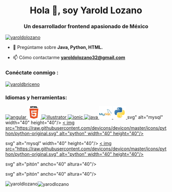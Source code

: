 <h1 align="center">Hola 👋, soy Yarold Lozano</h1>
<h3 align="center">Un desarrollador frontend apasionado de México</h3>

<p align="left"> <a href= "https://github.com/ryo-ma/github-profile-trofeo"><img src="https://github-perfil-trofeo.vercel.app/?username=yaroldolozano" alt="yaroldolozano" / ></a> </p>

- 💬 Pregúntame sobre **Java, Python, HTML.**

- 📫 Cómo contactarme **yaroldolozano32@gmail.com**

<h3 align="left">Conéctate conmigo :</h3>
<p align="left">
<a href="https://instagram.com/yaroldbriceno" target="blank"><img align="center" src="https://raw. githubusercontent.com/rahuldkjain/github-profile-readme-generator/master/src/images/icons/Social/instagram.svg" alt="yaroldbriceno" height="30" width="40" /></a>
</p >

<h3 align="left">Idiomas y herramientas:</h3>
<p align="left"> <a href="https://angular.io" target="_blank" rel="noreferrer"> <img src="https://angular.io/assets/images/logos /angular/angular.svg" alt="angular" ancho="40" altura="40"/> </a> <a href="https://www.w3.org/html/" target="_blank " rel="noreferrer"> <img src="https://raw.githubusercontent.com/devicons/devicon/master/icons/html5/html5-original-wordmark.svg" alt="html5" width="40" height="40"/> </a> <a href="https://www.adobe.com/in/products/illustrator.html" target="_blank" rel="noreferrer"> <img src=" https://www.vectorlogo.zone/logos/adobe_illustrator/adobe_illustrator-icon.svg" alt="illustrator" width="40" height="40"/> </a> <a href="https://ionicframework.com" target= "_blank" rel="noreferrer"> <img src="https://upload.wikimedia.org/wikipedia/commons/d/d1/Ionic_Logo.svg" alt="ionic" width="40" height="40 "/> </a> <a href="https://www.java.com" target="_blank" rel="noreferrer"> <img src="https://raw.githubusercontent.com/devicons/ devicon/master/icons/java/java-original.svg" alt="java" width="40" height="40"/> </a> <a href="https://www.mysql.com/" target="_blank" rel="noreferrer"> <img src="https://raw.githubusercontent.com/devicons/devicon/master/icons/mysql/mysql-original-wordmark.svg" alt ="mysql" width="40" height="40"/> </a> <a href="https://www.python.org" target="_blank" rel="noreferrer"> <img src= "https://raw.githubusercontent.com/devicons/devicon/master/icons/python/python-original.svg" alt="python" width="40" height="40"/> </a> </ p>svg" alt="mysql" width="40" height="40"/> </a> <a href="https://www.python.org" target="_blank" rel="noreferrer"> < img src="https://raw.githubusercontent.com/devicons/devicon/master/icons/python/python-original.svg" alt="python" width="40" height="40"/> </a > </p>svg" alt="mysql" width="40" height="40"/> </a> <a href="https://www.python.org" target="_blank" rel="noreferrer"> < img src="https://raw.githubusercontent.com/devicons/devicon/master/icons/python/python-original.svg" alt="python" width="40" height="40"/> </a > </p>svg" alt="pitón" ancho="40" altura="40"/> </a> </p>svg" alt="pitón" ancho="40" altura="40"/> </a> </p>

<p><img align="left" src="https://github-readme-stats.vercel.app/api/top-langs?username=yaroldlozano&show_icons=true&locale=en&layout=compact" alt="yaroldlozano" /> </p>

<p> <img align="center" src="https://github-readme-stats.vercel.app/api?username=yarodlozano&show_icons=true&locale=en" alt="yarodlozano" /> </p>
